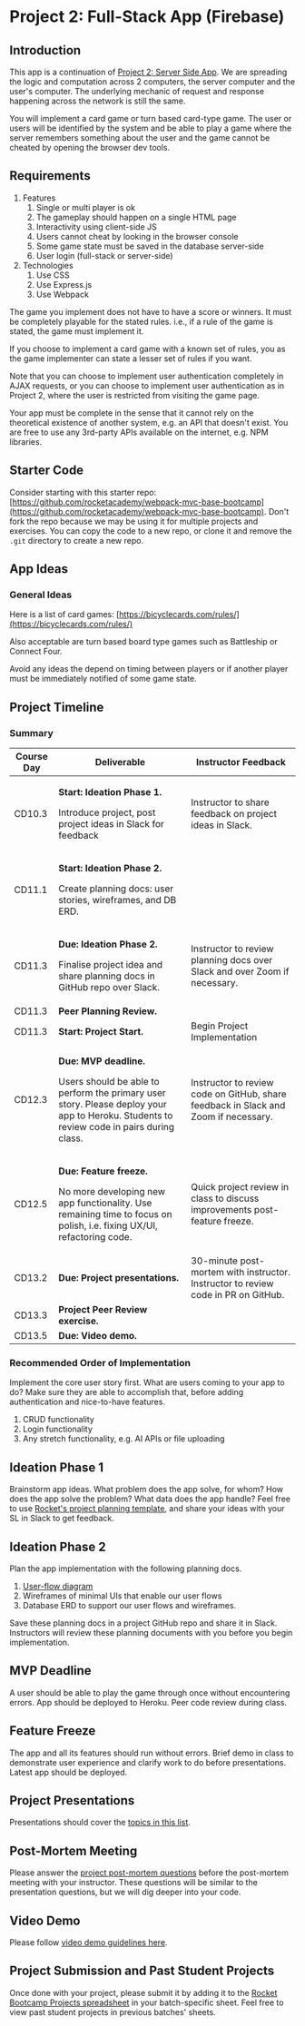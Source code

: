 # Project 2: Full-Stack App (Firebase)

## Introduction

This app is a continuation of [Project 2: Server Side App](broken-reference). We are spreading the logic and computation across 2 computers, the server computer and the user's computer. The underlying mechanic of request and response happening across the network is still the same.

You will implement a card game or turn based card-type game. The user or users will be identified by the system and be able to play a game where the server remembers something about the user and the game cannot be cheated by opening the browser dev tools.

## Requirements

1. Features
   1. Single or multi player is ok
   2. The gameplay should happen on a single HTML page
   3. Interactivity using client-side JS
   4. Users cannot cheat by looking in the browser console
   5. Some game state must be saved in the database server-side
   6. User login (full-stack or server-side)
2. Technologies
   1. Use CSS
   2. Use Express.js
   3. Use Webpack

The game you implement does not have to have a score or winners. It must be completely playable for the stated rules. i.e., if a rule of the game is stated, the game must implement it.

If you choose to implement a card game with a known set of rules, you as the game implementer can state a lesser set of rules if you want.

Note that you can choose to implement user authentication completely in AJAX requests, or you can choose to implement user authentication as in Project 2, where the user is restricted from visiting the game page.

Your app must be complete in the sense that it cannot rely on the theoretical existence of another system, e.g. an API that doesn't exist. You are free to use any 3rd-party APIs available on the internet, e.g. NPM libraries.

## Starter Code

Consider starting with this starter repo: [https://github.com/rocketacademy/webpack-mvc-base-bootcamp](https://github.com/rocketacademy/webpack-mvc-base-bootcamp). Don't fork the repo because we may be using it for multiple projects and exercises. You can copy the code to a new repo, or clone it and remove the `.git` directory to create a new repo.

## App Ideas

### General Ideas

Here is a list of card games: [https://bicyclecards.com/rules/](https://bicyclecards.com/rules/)

Also acceptable are turn based board type games such as Battleship or Connect Four.

Avoid any ideas the depend on timing between players or if another player must be immediately notified of some game state.

## Project Timeline

### Summary

| Course Day | Deliverable                                                                                                                                                                               | Instructor Feedback                                                                 |
| ---------- | ----------------------------------------------------------------------------------------------------------------------------------------------------------------------------------------- | ----------------------------------------------------------------------------------- |
| CD10.3     | <p><strong>Start: Ideation Phase 1.</strong></p><p>Introduce project, post project ideas in Slack for feedback</p>                                                                        | Instructor to share feedback on project ideas in Slack.                             |
| CD11.1     | <p><strong>Start: Ideation Phase 2.</strong></p><p>Create planning docs: user stories, wireframes, and DB ERD.</p>                                                                        |                                                                                     |
| CD11.3     | <p><strong>Due: Ideation Phase 2.</strong></p><p>Finalise project idea and share planning docs in GitHub repo over Slack.</p>                                                             | Instructor to review planning docs over Slack and over Zoom if necessary.           |
| CD11.3     | **Peer Planning Review.**                                                                                                                                                                 |                                                                                     |
| CD11.3     | **Start: Project Start.**                                                                                                                                                                 | Begin Project Implementation                                                        |
| CD12.3     | <p><strong>Due: MVP deadline.</strong></p><p>Users should be able to perform the primary user story. Please deploy your app to Heroku. Students to review code in pairs during class.</p> | Instructor to review code on GitHub, share feedback in Slack and Zoom if necessary. |
| CD12.5     | <p><strong>Due: Feature freeze.</strong></p><p>No more developing new app functionality. Use remaining time to focus on polish, i.e. fixing UX/UI, refactoring code.</p>                  | Quick project review in class to discuss improvements post-feature freeze.          |
| CD13.2     | **Due: Project presentations.**                                                                                                                                                           | 30-minute post-mortem with instructor. Instructor to review code in PR on GitHub.   |
| CD13.3     | **Project Peer Review exercise.**                                                                                                                                                         |                                                                                     |
| CD13.5     | **Due: Video demo.**                                                                                                                                                                      |                                                                                     |

### Recommended Order of Implementation

Implement the core user story first. What are users coming to your app to do? Make sure they are able to accomplish that, before adding authentication and nice-to-have features.

1. CRUD functionality
2. Login functionality
3. Any stretch functionality, e.g. AI APIs or file uploading

## Ideation Phase 1

Brainstorm app ideas. What problem does the app solve, for whom? How does the app solve the problem? What data does the app handle? Feel free to use [Rocket's project planning template](https://docs.google.com/document/d/1klyi92bVHUKjxgD\_Saou\_u6yoEZFbzkvbttj2izh8xg/edit?usp=sharing), and share your ideas with your SL in Slack to get feedback.

## Ideation Phase 2

Plan the app implementation with the following planning docs.

1. [User-flow diagram](https://careerfoundry.com/en/blog/ux-design/what-are-user-flows/)
2. Wireframes of minimal UIs that enable our user flows
3. Database ERD to support our user flows and wireframes.

Save these planning docs in a project GitHub repo and share it in Slack. Instructors will review these planning documents with you before you begin implementation.

## MVP Deadline

A user should be able to play the game through once without encountering errors. App should be deployed to Heroku. Peer code review during class.

## Feature Freeze

The app and all its features should run without errors. Brief demo in class to demonstrate user experience and clarify work to do before presentations. Latest app should be deployed.

## Project Presentations

Presentations should cover the [topics in this list](../logistics/course-methodology.md#project-presentations).

## Post-Mortem Meeting

Please answer the [project post-mortem questions](../logistics/course-methodology.md#project-post-mortem-meeting) before the post-mortem meeting with your instructor. These questions will be similar to the presentation questions, but we will dig deeper into your code.

## Video Demo

Please follow [video demo guidelines here](../logistics/course-methodology.md#project-videos).

## Project Submission and Past Student Projects

Once done with your project, please submit it by adding it to the [Rocket Bootcamp Projects spreadsheet](https://docs.google.com/spreadsheets/d/1YZ39naj5E6mNNkQ1akR\_FgeFO\_kM6aWCAr8zqrFOkt4/edit?usp=sharing) in your batch-specific sheet. Feel free to view past student projects in previous batches' sheets.
